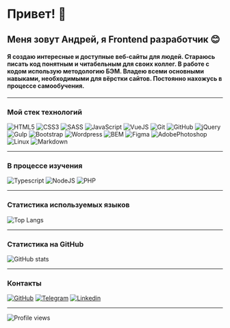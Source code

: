 # Привет! 👋

## Меня зовут Андрей, я Frontend разработчик 😊
#### Я создаю интересные и доступные веб-сайты для людей. Стараюсь писать код понятным и читабельным для своих коллег. В работе с кодом использую методологию БЭМ. Владею всеми основными навыками, необходимыми для вёрстки сайтов. Постоянно нахожусь в процессе самообучения.

---

### Мой стек технологий

![HTML5](https://img.shields.io/badge/-HTML5-333?style=for-the-badge&logo=html5)
![CSS3](https://img.shields.io/badge/-CSS3-333?style=for-the-badge&logo=css3&logoColor=blue)
![SASS](https://img.shields.io/badge/-SASS-333?style=for-the-badge&logo=SASS)
![JavaScript](https://img.shields.io/badge/-JavaScript-333?style=for-the-badge&logo=javascript)
![VueJS](https://img.shields.io/badge/-vue.js-333?style=for-the-badge&logo=vue.js)
![Git](https://img.shields.io/badge/-Git-333?style=for-the-badge&logo=Git)
![GitHub](https://img.shields.io/badge/-GitHub-333?style=for-the-badge&logo=GitHub)
![jQuery](https://img.shields.io/badge/-jQuery-333?style=for-the-badge&logo=jQuery&logoColor=blue)
![Gulp](https://img.shields.io/badge/-Gulp-333?style=for-the-badge&logo=Gulp)
![Bootstrap](https://img.shields.io/badge/-Bootstrap-333?style=for-the-badge&logo=Bootstrap)
![Wordpress](https://img.shields.io/badge/-Wordpress-333?style=for-the-badge&logo=Wordpress&logoColor=blue)
![BEM](https://img.shields.io/badge/-bem-333?style=for-the-badge&logo=bem)
![Figma](https://img.shields.io/badge/-Figma-333?style=for-the-badge&logo=Figma)
![AdobePhotoshop](https://img.shields.io/badge/-AdobePhotoshop-333?style=for-the-badge&logo=AdobePhotoshop)
![Linux](https://img.shields.io/badge/-linux-333?style=for-the-badge&logo=linux)
![Markdown](https://img.shields.io/badge/-markdown-333?style=for-the-badge&logo=markdown)

---

### В процессе изучения

![Typescript](https://img.shields.io/badge/-typescript-333?style=for-the-badge&logo=typescript)
![NodeJS](https://img.shields.io/badge/-node.js-333?style=for-the-badge&logo=node.js)
![PHP](https://img.shields.io/badge/-php-333?style=for-the-badge&logo=php)
<!-- ![React](https://img.shields.io/badge/-react-333?style=for-the-badge&logo=react) -->
<!-- ![Angular](https://img.shields.io/badge/-angular-333?style=for-the-badge&logo=angularjs) -->

---

### Статистика используемых языков
![Top Langs](https://github-readme-stats.vercel.app/api/top-langs/?username=AndreyFedyukin&layout=compact&theme=dark)

---

### Статистика на GitHub

![GitHub stats](https://github-readme-stats.vercel.app/api?username=AndreyFedyukin&show_icons=true&hide=prs,issues,contribs&theme=dark)

---

### Контакты

[![GitHub](https://img.shields.io/badge/-GitHub-333?style=for-the-badge&logo=GitHub&logoColor=fff)](https://github.com/AndreyFedyukin/)
[![Telegram](https://img.shields.io/badge/-Telegram-333?style=for-the-badge&logo=telegram&logoColor=27A0D9)](https://t.me/andrey_fedyukin/)
[![Linkedin](https://img.shields.io/badge/-Linkedin-333?style=for-the-badge&logo=linkedin&logoColor=27A0D9)](http://linkedin.com/in/andrey-fedyukin/)

---

![Profile views](https://komarev.com/ghpvc/?username=your-github-AndreyFedyukin)
